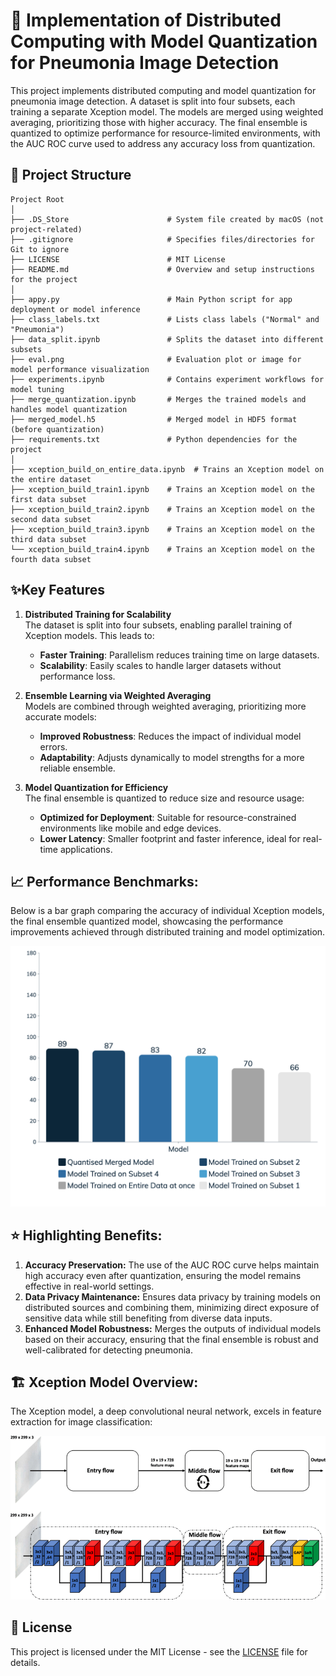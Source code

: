 # 🚀 Implementation of Distributed Computing with Model Quantization for Pneumonia Image Detection
This project implements distributed computing and model quantization for pneumonia image detection. A dataset is split into four subsets, each training a separate Xception model. The models are merged using weighted averaging, prioritizing those with higher accuracy. The final ensemble is quantized to optimize performance for resource-limited environments, with the AUC ROC curve used to address any accuracy loss from quantization.

## 📁 Project Structure
```
Project Root
│
├── .DS_Store                      # System file created by macOS (not project-related)
├── .gitignore                     # Specifies files/directories for Git to ignore
├── LICENSE                        # MIT License 
├── README.md                      # Overview and setup instructions for the project
│
├── appy.py                        # Main Python script for app deployment or model inference
├── class_labels.txt               # Lists class labels ("Normal" and "Pneumonia")
├── data_split.ipynb               # Splits the dataset into different subsets
├── eval.png                       # Evaluation plot or image for model performance visualization
├── experiments.ipynb              # Contains experiment workflows for model tuning
├── merge_quantization.ipynb       # Merges the trained models and handles model quantization
├── merged_model.h5                # Merged model in HDF5 format (before quantization)
├── requirements.txt               # Python dependencies for the project
│
├── xception_build_on_entire_data.ipynb  # Trains an Xception model on the entire dataset
├── xception_build_train1.ipynb    # Trains an Xception model on the first data subset
├── xception_build_train2.ipynb    # Trains an Xception model on the second data subset
├── xception_build_train3.ipynb    # Trains an Xception model on the third data subset
└── xception_build_train4.ipynb    # Trains an Xception model on the fourth data subset
```

## ✨Key Features

1. **Distributed Training for Scalability**  
   The dataset is split into four subsets, enabling parallel training of Xception models. This leads to:
   - **Faster Training**: Parallelism reduces training time on large datasets.
   - **Scalability**: Easily scales to handle larger datasets without performance loss.

2. **Ensemble Learning via Weighted Averaging**  
   Models are combined through weighted averaging, prioritizing more accurate models:
   - **Improved Robustness**: Reduces the impact of individual model errors.
   - **Adaptability**: Adjusts dynamically to model strengths for a more reliable ensemble.

3. **Model Quantization for Efficiency**  
   The final ensemble is quantized to reduce size and resource usage:
   - **Optimized for Deployment**: Suitable for resource-constrained environments like mobile and edge devices.
   - **Lower Latency**: Smaller footprint and faster inference, ideal for real-time applications.

## 📈 Performance Benchmarks:
Below is a bar graph comparing the accuracy of individual Xception models, the final ensemble quantized model, showcasing the performance improvements achieved through distributed training and model optimization.
<div align = "center">
  <img src="assets/accuracy_comparison.png" alt="Performance Benchmark" width="700"/>
</div>



## ⭐ Highlighting Benefits:
1. **Accuracy Preservation:** The use of the AUC ROC curve helps maintain high accuracy even after quantization, ensuring the model remains effective in real-world settings.<br>
2. **Data Privacy Maintenance:** Ensures data privacy by training models on distributed sources and combining them, minimizing direct exposure of sensitive data while still benefiting from diverse data inputs.<br>
3. **Enhanced Model Robustness:** Merges the outputs of individual models based on their accuracy, ensuring that the final ensemble is robust and well-calibrated for detecting pneumonia.




## 🏗️ Xception Model Overview:

The Xception model, a deep convolutional neural network, excels in feature extraction for image classification:
<div align = "center">
  <img src="assets/Xception-.png" alt="Performance Benchmark" width="800"/>
</div>

## 📜 License

This project is licensed under the MIT License - see the [LICENSE](LICENSE) file for details.







